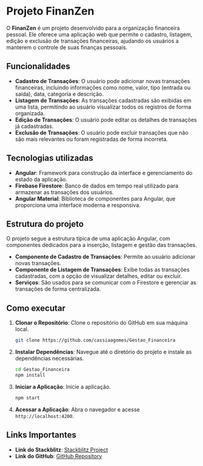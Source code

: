 # Projeto FinanZen

O **FinanZen** é um projeto desenvolvido para a organização financeira pessoal. Ele oferece uma aplicação web que permite o cadastro, listagem, edição e exclusão de transações financeiras, ajudando os usuários a manterem o controle de suas finanças pessoais.

## Funcionalidades

- **Cadastro de Transações**: O usuário pode adicionar novas transações financeiras, incluindo informações como nome, valor, tipo (entrada ou saída), data, categoria e descrição.
- **Listagem de Transações**: As transações cadastradas são exibidas em uma lista, permitindo ao usuário visualizar todos os registros de forma organizada.
- **Edição de Transações**: O usuário pode editar os detalhes de transações já cadastradas.
- **Exclusão de Transações**: O usuário pode excluir transações que não são mais relevantes ou foram registradas de forma incorreta.

## Tecnologias utilizadas

- **Angular**: Framework para construção da interface e gerenciamento do estado da aplicação.
- **Firebase Firestore**: Banco de dados em tempo real utilizado para armazenar as transações dos usuários.
- **Angular Material**: Biblioteca de componentes para Angular, que proporciona uma interface moderna e responsiva.

## Estrutura do projeto

O projeto segue a estrutura típica de uma aplicação Angular, com componentes dedicados para a inserção, listagem e gestão das transações.

- **Componente de Cadastro de Transações**: Permite ao usuário adicionar novas transações.
- **Componente de Listagem de Transações**: Exibe todas as transações cadastradas, com a opção de visualizar detalhes, editar ou excluir.
- **Serviços**: São usados para se comunicar com o Firestore e gerenciar as transações de forma centralizada.

## Como executar

1. **Clonar o Repositório**: Clone o repositório do GitHub em sua máquina local.
   ```bash
   git clone https://github.com/cassiaagomes/Gestao_Financeira
   ```
2. **Instalar Dependências**: Navegue até o diretório do projeto e instale as dependências necessárias.
   ```bash
   cd Gestao_Financeira
   npm install
   ```
3. **Iniciar a Aplicação**: Inicie a aplicação.
   ```bash
   npm start
   ```
4. **Acessar a Aplicação**: Abra o navegador e acesse `http://localhost:4200`.

## Links Importantes

- **Link do Stackblitz**: [Stackblitz Project](https://stackblitz.com/~/github.com//cassiaagomes/Gestao_Financeira)
- **Link do GitHub**: [GitHub Repository](https://github.com//cassiaagomes/Gestao_Financeira)

   
